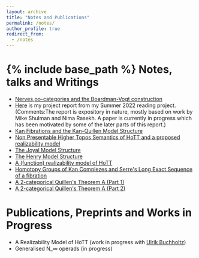 ```yaml
---
layout: archive
title: "Notes and Publications"
permalink: /notes/
author_profile: true
redirect_from:
  - /notes
---
```


{% include base_path %}
Notes, talks and Writings
======
* [Nerves,oo-categories and the Boardman-Vogt construction](https://drive.google.com/file/d/1LkixeRpvA0YGhipyZCRtwVAjglb-bNYu/view?usp=sharing)
* [Here](https://drive.google.com/file/d/1qwiy0Yy3SpQ3aLbHpSuXyNNeSzh-x1Ms/view?usp=sharing) is my project report from my Summer 2022 reading project. (Comments:The report is expository in nature, mostly based on work by Mike Shulman and Nima Rasekh. A paper is currently in progress which has been motivated by some of the later parts of this report.)  
* [Kan Fibrations and the Kan-Quillen Model Structure](https://drive.google.com/file/d/1bR-mnbPwR3OfwHlQPXMv3QSvZN-J33Ga/view?usp=sharing)
* [Non Presentable Higher Topos Semantics of HoTT and a proposed realizability model](https://drive.google.com/file/d/1FcrdDdc4Xeq4hIdKcUnaZ_e01fYOLQDh/view?usp=sharing) 
* [The Joyal Model Structure](https://drive.google.com/file/d/1Qsks2N2L9joute6OM2I5DJNnl1y73D93/view?usp=sharing)
* [The Henry Model Structure](https://drive.google.com/file/d/1ToeAj5GSAUGfljKF8uEQMwzJHHuqFaXt/view?usp=sharing)
* [A (function) realizability model of HoTT](https://drive.google.com/file/d/1YC9CEapm412EDVRTlT_CndBzMdiVe4Yk/view?usp=sharing)
* [Homotopy Groups of Kan Complezes and Serre's Long Exact Sequence of a fibration](https://drive.google.com/file/d/1N4OmYi9kKxxp3yTdp6jlWkKGHLX0M1ru/view)
* [A 2-categorical Quillen's Theorem A (Part 1)](https://drive.google.com/file/d/1Q9CK_wS4zmyV_bJulorNu073WdD1hMqt/view?usp=sharing)
* [A 2-categorical Quillen's Theorem A (Part 2)](https://drive.google.com/file/d/1SKIoQfsIRR7mddpWB9SmLymuzh8EcWrD/view?usp=sharing)

Publications, Preprints and Works in Progress
======
* A Realizability Model of HoTT (work in progress with [Ulrik Buchholtz](https://ulrikbuchholtz.dk/))
* Generalised N_∞ operads (in progress)


